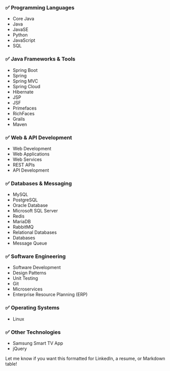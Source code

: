 

### ✅ **Programming Languages**

* Core Java
* Java
* JavaSE
* Python
* JavaScript
* SQL

### ✅ **Java Frameworks & Tools**

* Spring Boot
* Spring
* Spring MVC
* Spring Cloud
* Hibernate
* JSP
* JSF
* Primefaces
* RichFaces
* Grails
* Maven

### ✅ **Web & API Development**

* Web Development
* Web Applications
* Web Services
* REST APIs
* API Development

### ✅ **Databases & Messaging**

* MySQL
* PostgreSQL
* Oracle Database
* Microsoft SQL Server
* Redis
* MariaDB
* RabbitMQ
* Relational Databases
* Databases
* Message Queue

### ✅ **Software Engineering**

* Software Development
* Design Patterns
* Unit Testing
* Git
* Microservices
* Enterprise Resource Planning (ERP)

### ✅ **Operating Systems**

* Linux

### ✅ **Other Technologies**

* Samsung Smart TV App
* jQuery

Let me know if you want this formatted for LinkedIn, a resume, or Markdown table!
